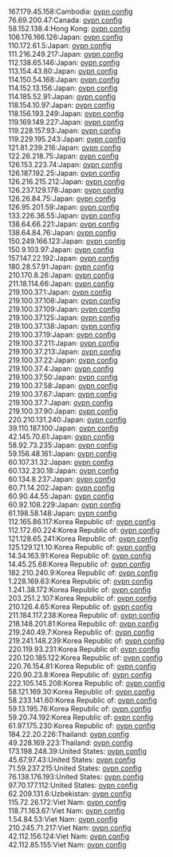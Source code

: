 167.179.45.158:Cambodia: [ovpn config](vpn/167_179_45_158.ovpn)  
76.69.200.47:Canada: [ovpn config](vpn/76_69_200_47.ovpn)  
58.152.138.4:Hong Kong: [ovpn config](vpn/58_152_138_4.ovpn)  
106.176.166.126:Japan: [ovpn config](vpn/106_176_166_126.ovpn)  
110.172.61.5:Japan: [ovpn config](vpn/110_172_61_5.ovpn)  
111.216.249.217:Japan: [ovpn config](vpn/111_216_249_217.ovpn)  
112.138.65.146:Japan: [ovpn config](vpn/112_138_65_146.ovpn)  
113.154.43.80:Japan: [ovpn config](vpn/113_154_43_80.ovpn)  
114.150.54.168:Japan: [ovpn config](vpn/114_150_54_168.ovpn)  
114.152.13.156:Japan: [ovpn config](vpn/114_152_13_156.ovpn)  
114.185.52.91:Japan: [ovpn config](vpn/114_185_52_91.ovpn)  
118.154.10.97:Japan: [ovpn config](vpn/118_154_10_97.ovpn)  
118.156.193.249:Japan: [ovpn config](vpn/118_156_193_249.ovpn)  
119.169.149.227:Japan: [ovpn config](vpn/119_169_149_227.ovpn)  
119.228.157.93:Japan: [ovpn config](vpn/119_228_157_93.ovpn)  
119.229.195.243:Japan: [ovpn config](vpn/119_229_195_243.ovpn)  
121.81.239.216:Japan: [ovpn config](vpn/121_81_239_216.ovpn)  
122.26.218.75:Japan: [ovpn config](vpn/122_26_218_75.ovpn)  
126.153.223.74:Japan: [ovpn config](vpn/126_153_223_74.ovpn)  
126.187.192.25:Japan: [ovpn config](vpn/126_187_192_25.ovpn)  
126.216.215.212:Japan: [ovpn config](vpn/126_216_215_212.ovpn)  
126.237.129.178:Japan: [ovpn config](vpn/126_237_129_178.ovpn)  
126.26.84.75:Japan: [ovpn config](vpn/126_26_84_75.ovpn)  
126.95.201.59:Japan: [ovpn config](vpn/126_95_201_59.ovpn)  
133.226.36.55:Japan: [ovpn config](vpn/133_226_36_55.ovpn)  
138.64.66.221:Japan: [ovpn config](vpn/138_64_66_221.ovpn)  
138.64.84.76:Japan: [ovpn config](vpn/138_64_84_76.ovpn)  
150.249.166.123:Japan: [ovpn config](vpn/150_249_166_123.ovpn)  
150.9.103.97:Japan: [ovpn config](vpn/150_9_103_97.ovpn)  
157.147.22.192:Japan: [ovpn config](vpn/157_147_22_192.ovpn)  
180.28.57.91:Japan: [ovpn config](vpn/180_28_57_91.ovpn)  
210.170.8.26:Japan: [ovpn config](vpn/210_170_8_26.ovpn)  
211.18.114.66:Japan: [ovpn config](vpn/211_18_114_66.ovpn)  
219.100.37.1:Japan: [ovpn config](vpn/219_100_37_1.ovpn)  
219.100.37.108:Japan: [ovpn config](vpn/219_100_37_108.ovpn)  
219.100.37.109:Japan: [ovpn config](vpn/219_100_37_109.ovpn)  
219.100.37.125:Japan: [ovpn config](vpn/219_100_37_125.ovpn)  
219.100.37.138:Japan: [ovpn config](vpn/219_100_37_138.ovpn)  
219.100.37.19:Japan: [ovpn config](vpn/219_100_37_19.ovpn)  
219.100.37.211:Japan: [ovpn config](vpn/219_100_37_211.ovpn)  
219.100.37.213:Japan: [ovpn config](vpn/219_100_37_213.ovpn)  
219.100.37.22:Japan: [ovpn config](vpn/219_100_37_22.ovpn)  
219.100.37.4:Japan: [ovpn config](vpn/219_100_37_4.ovpn)  
219.100.37.50:Japan: [ovpn config](vpn/219_100_37_50.ovpn)  
219.100.37.58:Japan: [ovpn config](vpn/219_100_37_58.ovpn)  
219.100.37.67:Japan: [ovpn config](vpn/219_100_37_67.ovpn)  
219.100.37.7:Japan: [ovpn config](vpn/219_100_37_7.ovpn)  
219.100.37.90:Japan: [ovpn config](vpn/219_100_37_90.ovpn)  
220.210.131.240:Japan: [ovpn config](vpn/220_210_131_240.ovpn)  
39.110.187.100:Japan: [ovpn config](vpn/39_110_187_100.ovpn)  
42.145.70.61:Japan: [ovpn config](vpn/42_145_70_61.ovpn)  
58.92.73.235:Japan: [ovpn config](vpn/58_92_73_235.ovpn)  
59.156.48.161:Japan: [ovpn config](vpn/59_156_48_161.ovpn)  
60.107.31.32:Japan: [ovpn config](vpn/60_107_31_32.ovpn)  
60.132.230.18:Japan: [ovpn config](vpn/60_132_230_18.ovpn)  
60.134.8.237:Japan: [ovpn config](vpn/60_134_8_237.ovpn)  
60.71.14.202:Japan: [ovpn config](vpn/60_71_14_202.ovpn)  
60.90.44.55:Japan: [ovpn config](vpn/60_90_44_55.ovpn)  
60.92.108.229:Japan: [ovpn config](vpn/60_92_108_229.ovpn)  
61.198.58.148:Japan: [ovpn config](vpn/61_198_58_148.ovpn)  
112.165.86.117:Korea Republic of: [ovpn config](vpn/112_165_86_117.ovpn)  
112.172.60.224:Korea Republic of: [ovpn config](vpn/112_172_60_224.ovpn)  
121.128.65.241:Korea Republic of: [ovpn config](vpn/121_128_65_241.ovpn)  
125.129.121.10:Korea Republic of: [ovpn config](vpn/125_129_121_10.ovpn)  
14.34.163.91:Korea Republic of: [ovpn config](vpn/14_34_163_91.ovpn)  
14.45.25.68:Korea Republic of: [ovpn config](vpn/14_45_25_68.ovpn)  
182.210.240.9:Korea Republic of: [ovpn config](vpn/182_210_240_9.ovpn)  
1.228.169.63:Korea Republic of: [ovpn config](vpn/1_228_169_63.ovpn)  
1.241.38.172:Korea Republic of: [ovpn config](vpn/1_241_38_172.ovpn)  
203.251.2.107:Korea Republic of: [ovpn config](vpn/203_251_2_107.ovpn)  
210.126.4.65:Korea Republic of: [ovpn config](vpn/210_126_4_65.ovpn)  
211.184.117.238:Korea Republic of: [ovpn config](vpn/211_184_117_238.ovpn)  
218.148.201.81:Korea Republic of: [ovpn config](vpn/218_148_201_81.ovpn)  
219.240.49.7:Korea Republic of: [ovpn config](vpn/219_240_49_7.ovpn)  
219.241.148.239:Korea Republic of: [ovpn config](vpn/219_241_148_239.ovpn)  
220.119.93.231:Korea Republic of: [ovpn config](vpn/220_119_93_231.ovpn)  
220.120.185.122:Korea Republic of: [ovpn config](vpn/220_120_185_122.ovpn)  
220.76.154.81:Korea Republic of: [ovpn config](vpn/220_76_154_81.ovpn)  
220.90.23.8:Korea Republic of: [ovpn config](vpn/220_90_23_8.ovpn)  
222.105.145.208:Korea Republic of: [ovpn config](vpn/222_105_145_208.ovpn)  
58.121.169.30:Korea Republic of: [ovpn config](vpn/58_121_169_30.ovpn)  
58.233.141.60:Korea Republic of: [ovpn config](vpn/58_233_141_60.ovpn)  
59.13.195.76:Korea Republic of: [ovpn config](vpn/59_13_195_76.ovpn)  
59.20.74.192:Korea Republic of: [ovpn config](vpn/59_20_74_192.ovpn)  
61.97.175.230:Korea Republic of: [ovpn config](vpn/61_97_175_230.ovpn)  
184.22.20.226:Thailand: [ovpn config](vpn/184_22_20_226.ovpn)  
49.228.169.223:Thailand: [ovpn config](vpn/49_228_169_223.ovpn)  
173.198.248.39:United States: [ovpn config](vpn/173_198_248_39.ovpn)  
45.67.97.43:United States: [ovpn config](vpn/45_67_97_43.ovpn)  
71.59.237.215:United States: [ovpn config](vpn/71_59_237_215.ovpn)  
76.138.176.193:United States: [ovpn config](vpn/76_138_176_193.ovpn)  
97.70.177.112:United States: [ovpn config](vpn/97_70_177_112.ovpn)  
62.209.131.6:Uzbekistan: [ovpn config](vpn/62_209_131_6.ovpn)  
115.72.26.172:Viet Nam: [ovpn config](vpn/115_72_26_172.ovpn)  
118.71.163.67:Viet Nam: [ovpn config](vpn/118_71_163_67.ovpn)  
1.54.84.53:Viet Nam: [ovpn config](vpn/1_54_84_53.ovpn)  
210.245.71.217:Viet Nam: [ovpn config](vpn/210_245_71_217.ovpn)  
42.112.156.124:Viet Nam: [ovpn config](vpn/42_112_156_124.ovpn)  
42.112.85.155:Viet Nam: [ovpn config](vpn/42_112_85_155.ovpn)  
